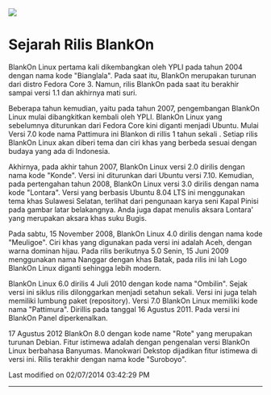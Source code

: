 <img src="https://badgen.net/badge/wiki/kadaluarsa/red?icon=github"/>

# Sejarah Rilis BlankOn

BlankOn Linux pertama kali dikembangkan oleh YPLI pada tahun 2004 dengan nama
kode "Bianglala". Pada saat itu, BlankOn merupakan turunan dari distro Fedora
Core 3. Namun, rilis BlankOn pada saat itu berakhir sampai versi 1.1 dan
akhirnya mati suri.

Beberapa tahun kemudian, yaitu pada tahun 2007, pengembangan BlankOn Linux
mulai dibangkitkan kembali oleh YPLI. BlankOn Linux yang sebelumnya diturunkan
dari Fedora Core kini diganti menjadi Ubuntu. Mulai Versi 7.0 kode nama
Pattimura ini Blankon di rillis 1 tahun sekali . Setiap rilis BlankOn Linux
akan diberi tema dan ciri khas yang berbeda sesuai dengan budaya yang ada di
Indonesia.

Akhirnya, pada akhir tahun 2007, BlankOn Linux versi 2.0 dirilis dengan nama
kode "Konde". Versi ini diturunkan dari Ubuntu versi 7.10. Kemudian, pada
pertengahan tahun 2008, BlankOn Linux versi 3.0 dirilis dengan nama kode
"Lontara". Versi yang berbasis Ubuntu 8.04 LTS ini menggunakan tema khas
Sulawesi Selatan, terlihat dari pengunaan karya seni Kapal Pinisi pada gambar
latar belakangnya. Anda juga dapat menulis aksara Lontara' yang merupakan
aksara khas suku Bugis.

Pada sabtu, 15 November 2008, BlankOn Linux 4.0 dirilis dengan nama kode
"Meuligoe". Ciri khas yang digunakan pada versi ini adalah Aceh, dengan warna
dominan hijau. Pada rilis berikutnya 5.0 Senin, 15 Juni 2009 menggunakan nama
Nanggar dengan khas Batak, pada rilis ini lah Logo BlankOn Linux diganti
sehingga lebih modern.

BlankOn Linux 6.0 dirilis 4 Juli 2010 dengan kode nama "Ombilin". Sejak versi
ini siklus rilis dilonggarkan menjadi setahun sekali. Versi ini juga telah
memiliki lumbung paket (repository). Versi 7.0 BlankOn Linux memiliki kode nama
"Pattimura". Dirillis pada tanggal 16 Agustus 2011. Pada versi ini BlankOn
Panel diperkenalkan.

17 Agustus 2012 BlankOn 8.0 dengan kode name "Rote" yang merupakan turunan
Debian. Fitur istimewa adalah dengan pengenalan versi BlankOn Linux berbahasa
Banyumas. Manokwari Dekstop dijadikan fitur istimewa di versi ini.
Rilis terakhir dengan nama kode "Suroboyo".

Last modified on 02/07/2014 03:42:29 PM




---
 



